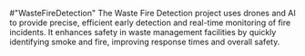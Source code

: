 #"WasteFireDetection"
The Waste Fire Detection project uses drones and AI to provide precise, efficient early detection and real-time monitoring of fire incidents. It enhances safety in waste management facilities by quickly identifying smoke and fire, improving response times and overall safety.

